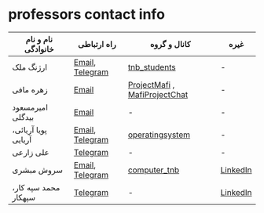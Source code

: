 # professors contact info
| نام و نام خانوادگی | راه ارتباطی | کانال و گروه | غیره |  
| --------- | ----- | ----------- | ----------- |
| ارژنگ ملک | [Email](mailto:tnbstudents@gmail.com), [Telegram](https://t.me/arzhangmalek) | [tnb_students](https://t.me/tnb_students) | - |
| زهره مافی | [Email](mailto:mafizohreh@yahoo.com) | [ProjectMafi](https://t.me/ProjectMafi ) , [MafiProjectChat](https://t.me/MafiProjectChat) | - |  
| امیرمسعود بیدگلی | [Email](mailto:DRAMBIDGOLI@gmail.com) | - | - |  
| پویا آریائی، آریایی | [Email](mailto:pooya.aryayi@yahoo.com), [Telegram](https://t.me/pouya8968) | [operatingsystem](https://t.me/operatingsystem1400tehranshomal) | - |  
| علی زارعی | [Telegram](https://t.me/Msa110288) | - | - |  
| سروش مبشری | [Email](soroush.mobasheri@gmail.com), [Telegram](https://t.me/SoroushMobasheri) | [computer_tnb](https://t.me/computer_tnb) | [LinkedIn](https://www.linkedin.com/in/mobasheri/) |  
| محمد سپه کار، سپهکار | [Telegram](https://t.me/Sepahkar) | - | [LinkedIn](https://www.linkedin.com/in/mohammad-sepahkar-b83579b2/) |










<!-- | FirstName  | LastName | Email, id | PhoneNumber | Telegram Ch | description |   -->

